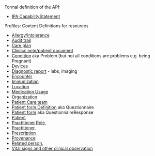 Formal definition of the API:

* [IPA CapabilityStatement](ipa-server.html)

Profiles: Content Definitions for resources

* [Allergy/Intolerance](StructureDefinition-ipa-allergyintolerance.html)
* [Audit trail](StructureDefinition-ipa-auditevent.html)
* [Care plan](StructureDefinition-ipa-careplan.html) 
* [Clinical note/patient document](StructureDefinition-ipa-documentreference.html)
* [Condition](StructureDefinition-ipa-condition.html) aka Problem (but not all conditions are problems e.g. being Pregnant)
* [Devices](StructureDefinition-ipa-device.html)
* [Diagnostic report](StructureDefinition-ipa-diagnosticreport.html) - labs, imaging
* [Encounter](StructureDefinition-ipa-encounter.html)
* [Immunization](StructureDefinition-ipa-immunization.html)
* [Location](StructureDefinition-ipa-location.html)
* [Medication Usage](StructureDefinition-ipa-medicationstatement.html)
* [Organization](StructureDefinition-ipa-organization.html)
* [Patient Care team](StructureDefinition-ipa-careteam.html)
* [Patient form Definition](StructureDefinition-ipa-questionnaire.html) aka Questionnaire
* [Patient form](StructureDefinition-ipa-questionnaireresponse.html) aka QuestionnaireResponse
* [Patient](StructureDefinition-ipa-patient.html)
* [Practitioner Role](StructureDefinition-ipa-practitionerrole.html), 
* [Practitioner](StructureDefinition-ipa-practitioner.html), 
* [Prescription](StructureDefinition-ipa-medicationrequest.html)
* [Provenance](StructureDefinition-ipa-provenance.html) 
* [Related person](StructureDefinition-ipa-relatedperson.html), 
* [Vital signs and other clinical observation](StructureDefinition-ipa-observation.html)